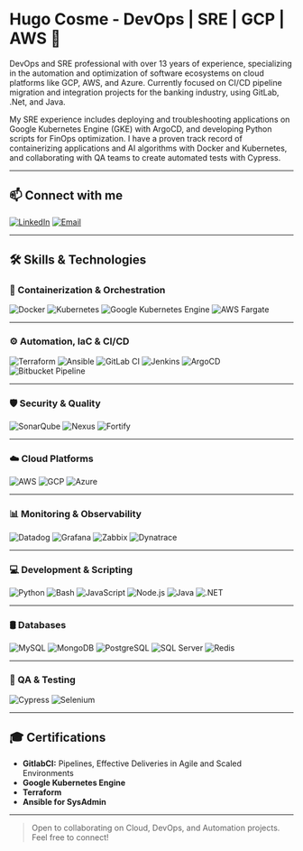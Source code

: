 # Hugo Cosme - DevOps | SRE | GCP | AWS 🚀

DevOps and SRE professional with over 13 years of experience, specializing in the automation and optimization of software ecosystems on cloud platforms like GCP, AWS, and Azure. Currently focused on CI/CD pipeline migration and integration projects for the banking industry, using GitLab, .Net, and Java.

My SRE experience includes deploying and troubleshooting applications on Google Kubernetes Engine (GKE) with ArgoCD, and developing Python scripts for FinOps optimization. I have a proven track record of containerizing applications and AI algorithms with Docker and Kubernetes, and collaborating with QA teams to create automated tests with Cypress.

---

## 📫 Connect with me

[![LinkedIn](https://img.shields.io/badge/LinkedIn-0077B5?style=for-the-badge&logo=linkedin&logoColor=white)](https://www.linkedin.com/in/hugo-cosme-0b94838a)
[![Email](https://img.shields.io/badge/Email-D14836?style=for-the-badge&logo=gmail&logoColor=white)](mailto:hugocr@msn.com)

---

## 🛠️ Skills & Technologies

### 🐳 Containerization & Orchestration
![Docker](https://img.shields.io/badge/Docker-2496ED?style=for-the-badge&logo=docker&logoColor=white)
![Kubernetes](https://img.shields.io/badge/Kubernetes-326CE5?style=for-the-badge&logo=kubernetes&logoColor=white)
![Google Kubernetes Engine](https://img.shields.io/badge/GKE-4285F4?style=for-the-badge&logo=google-cloud&logoColor=white)
![AWS Fargate](https://img.shields.io/badge/AWS%20Fargate-FF9900?style=for-the-badge&logo=amazon-aws&logoColor=white)

---

### ⚙️ Automation, IaC & CI/CD
![Terraform](https://img.shields.io/badge/Terraform-623CE4?style=for-the-badge&logo=terraform&logoColor=white)
![Ansible](https://img.shields.io/badge/Ansible-EE0000?style=for-the-badge&logo=ansible&logoColor=white)
![GitLab CI](https://img.shields.io/badge/GitLab-FC6D26?style=for-the-badge&logo=gitlab&logoColor=white)
![Jenkins](https://img.shields.io/badge/Jenkins-D24939?style=for-the-badge&logo=jenkins&logoColor=white)
![ArgoCD](https://img.shields.io/badge/ArgoCD-EF7B4D?style=for-the-badge&logo=argo&logoColor=white)
![Bitbucket Pipeline](https://img.shields.io/badge/Bitbucket-0052CC?style=for-the-badge&logo=bitbucket&logoColor=white)

---

### 🛡️ Security & Quality
![SonarQube](https://img.shields.io/badge/SonarQube-4E9BCD?style=for-the-badge&logo=sonarqube&logoColor=white)
![Nexus](https://img.shields.io/badge/Nexus-1A5276?style=for-the-badge&logo=nexus&logoColor=white)
![Fortify](https://img.shields.io/badge/Fortify-009900?style=for-the-badge&logo=fortify&logoColor=white)

---

### ☁️ Cloud Platforms
![AWS](https://img.shields.io/badge/AWS-232F3E?style=for-the-badge&logo=amazon-aws&logoColor=white)
![GCP](https://img.shields.io/badge/GCP-4285F4?style=for-the-badge&logo=google-cloud&logoColor=white)
![Azure](https://img.shields.io/badge/Azure-0078D4?style=for-the-badge&logo=microsoft-azure&logoColor=white)

---

### 📊 Monitoring & Observability
![Datadog](https://img.shields.io/badge/Datadog-632CA6?style=for-the-badge&logo=datadog&logoColor=white)
![Grafana](https://img.shields.io/badge/Grafana-F46800?style=for-the-badge&logo=grafana&logoColor=white)
![Zabbix](https://img.shields.io/badge/Zabbix-CC0000?style=for-the-badge&logo=zabbix&logoColor=white)
![Dynatrace](https://img.shields.io/badge/Dynatrace-000000?style=for-the-badge&logo=dynatrace&logoColor=white)

---

### 💻 Development & Scripting
![Python](https://img.shields.io/badge/Python-3776AB?style=for-the-badge&logo=python&logoColor=white)
![Bash](https://img.shields.io/badge/Bash-4EAA25?style=for-the-badge&logo=gnu-bash&logoColor=white)
![JavaScript](https://img.shields.io/badge/JavaScript-F7DF1E?style=for-the-badge&logo=javascript&logoColor=black)
![Node.js](https://img.shields.io/badge/Node.js-339933?style=for-the-badge&logo=nodedotjs&logoColor=white)
![Java](https://img.shields.io/badge/Java-007396?style=for-the-badge&logo=java&logoColor=white)
![.NET](https://img.shields.io/badge/.NET-512BD4?style=for-the-badge&logo=dotnet&logoColor=white)

---

### 🛢️ Databases
![MySQL](https://img.shields.io/badge/MySQL-4479A1?style=for-the-badge&logo=mysql&logoColor=white)
![MongoDB](https://img.shields.io/badge/MongoDB-47A248?style=for-the-badge&logo=mongodb&logoColor=white)
![PostgreSQL](https://img.shields.io/badge/PostgreSQL-336791?style=for-the-badge&logo=postgresql&logoColor=white)
![SQL Server](https://img.shields.io/badge/SQLServer-CC2927?style=for-the-badge&logo=microsoft-sql-server&logoColor=white)
![Redis](https://img.shields.io/badge/Redis-DC382D?style=for-the-badge&logo=redis&logoColor=white)

---

### 🧪 QA & Testing
![Cypress](https://img.shields.io/badge/Cypress-17202C?style=for-the-badge&logo=cypress&logoColor=white)
![Selenium](https://img.shields.io/badge/Selenium-43B02A?style=for-the-badge&logo=selenium&logoColor=white)

---

## 🎓 Certifications

- **GitlabCI:** Pipelines, Effective Deliveries in Agile and Scaled Environments
- **Google Kubernetes Engine**
- **Terraform**
- **Ansible for SysAdmin**

---

> Open to collaborating on Cloud, DevOps, and Automation projects. Feel free to connect!